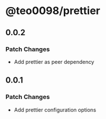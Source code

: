 # @teo0098/prettier

## 0.0.2

### Patch Changes

- Add prettier as peer dependency

## 0.0.1

### Patch Changes

- Add prettier configuration options
